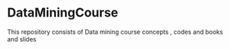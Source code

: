 # DataMiningCourse
This repository consists of Data mining course concepts , codes and books and slides
